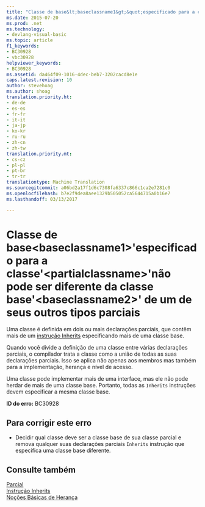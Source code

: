 ```yaml
---
title: "Classe de base&lt;baseclassname1&gt;&quot;especificado para a classe&quot;&lt;partialclassname&gt;&quot;não pode ser diferente da classe base&quot;&lt;baseclassname2&gt;&quot; de um de seus outros tipos parciais | Documentos do Microsoft"
ms.date: 2015-07-20
ms.prod: .net
ms.technology:
- devlang-visual-basic
ms.topic: article
f1_keywords:
- BC30928
- vbc30928
helpviewer_keywords:
- BC30928
ms.assetid: da464f09-1016-4dec-beb7-3202cacd8e1e
caps.latest.revision: 10
author: stevehoag
ms.author: shoag
translation.priority.ht:
- de-de
- es-es
- fr-fr
- it-it
- ja-jp
- ko-kr
- ru-ru
- zh-cn
- zh-tw
translation.priority.mt:
- cs-cz
- pl-pl
- pt-br
- tr-tr
translationtype: Machine Translation
ms.sourcegitcommit: a06bd2a17f1d6c7308fa6337c866c1ca2e7281c0
ms.openlocfilehash: b7e2f9dea8aee1329b505052ca5644715a0b16e7
ms.lasthandoff: 03/13/2017

---
```

# <a name="base-class-39ltbaseclassname1gt39-specified-for-class-39ltpartialclassnamegt39-cannot-be-different-from-the-base-class-39ltbaseclassname2gt39-of-one-of-its-other-partial-types"></a>Classe de base&lt;baseclassname1&gt;'especificado para a classe'&lt;partialclassname&gt;'não pode ser diferente da classe base'&lt;baseclassname2&gt;' de um de seus outros tipos parciais
Uma classe é definida em dois ou mais declarações parciais, que contêm mais de um [instrução Inherits](../../visual-basic/language-reference/statements/inherits-statement.md) especificando mais de uma classe base.  
  
 Quando você divide a definição de uma classe entre várias declarações parciais, o compilador trata a classe como a união de todas as suas declarações parciais. Isso se aplica não apenas aos membros mas também para a implementação, herança e nível de acesso.  
  
 Uma classe pode implementar mais de uma interface, mas ele não pode herdar de mais de uma classe base. Portanto, todas as `Inherits` instruções devem especificar a mesma classe base.  
  
 **ID do erro:** BC30928  
  
## <a name="to-correct-this-error"></a>Para corrigir este erro  
  
-   Decidir qual classe deve ser a classe base de sua classe parcial e remova qualquer suas declarações parciais `Inherits` instrução que especifica uma classe base diferente.  
  
## <a name="see-also"></a>Consulte também  
 [Parcial](../../visual-basic/language-reference/modifiers/partial.md)   
 [Instrução Inherits](../../visual-basic/language-reference/statements/inherits-statement.md)   
 [Noções Básicas de Herança](../../visual-basic/programming-guide/language-features/objects-and-classes/inheritance-basics.md)

